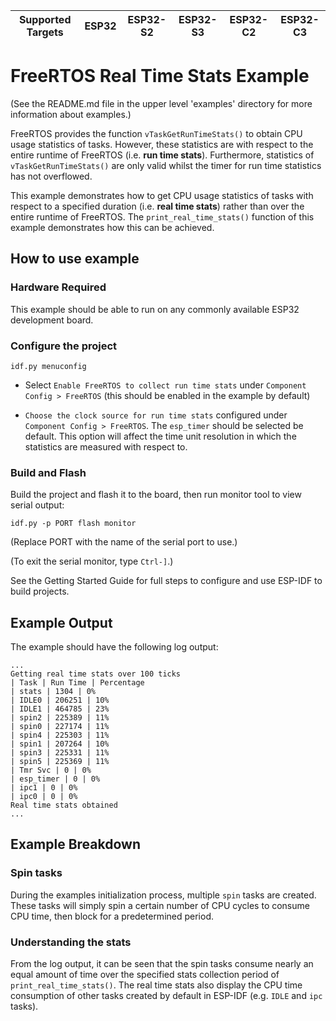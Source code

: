 | Supported Targets | ESP32 | ESP32-S2 | ESP32-S3 | ESP32-C2 | ESP32-C3 |
| ----------------- | ----- | -------- | -------- | -------- | -------- |

# FreeRTOS Real Time Stats Example

(See the README.md file in the upper level 'examples' directory for more information about examples.)

FreeRTOS provides the function `vTaskGetRunTimeStats()` to obtain CPU usage statistics of tasks. However, these statistics are with respect to the entire runtime of FreeRTOS (i.e. **run time stats**). Furthermore, statistics of `vTaskGetRunTimeStats()` are only valid whilst the timer for run time statistics has not overflowed.

This example demonstrates how to get CPU usage statistics of tasks with respect to a specified duration (i.e. **real time stats**) rather than over the entire runtime of FreeRTOS. The `print_real_time_stats()` function of this example demonstrates how this can be achieved.

## How to use example

### Hardware Required

This example should be able to run on any commonly available ESP32 development board.

### Configure the project

```
idf.py menuconfig
```

* Select `Enable FreeRTOS to collect run time stats` under `Component Config > FreeRTOS` (this should be enabled in the example by default)

* `Choose the clock source for run time stats` configured under `Component Config > FreeRTOS`. The `esp_timer` should be selected be default. This option will affect the time unit resolution in which the statistics are measured with respect to.

### Build and Flash

Build the project and flash it to the board, then run monitor tool to view serial output:

```
idf.py -p PORT flash monitor
```

(Replace PORT with the name of the serial port to use.)

(To exit the serial monitor, type ``Ctrl-]``.)

See the Getting Started Guide for full steps to configure and use ESP-IDF to build projects.

## Example Output

The example should have the following log output:

```
...
Getting real time stats over 100 ticks
| Task | Run Time | Percentage
| stats | 1304 | 0%
| IDLE0 | 206251 | 10%
| IDLE1 | 464785 | 23%
| spin2 | 225389 | 11%
| spin0 | 227174 | 11%
| spin4 | 225303 | 11%
| spin1 | 207264 | 10%
| spin3 | 225331 | 11%
| spin5 | 225369 | 11%
| Tmr Svc | 0 | 0%
| esp_timer | 0 | 0%
| ipc1 | 0 | 0%
| ipc0 | 0 | 0%
Real time stats obtained
...
```

## Example Breakdown

### Spin tasks

During the examples initialization process, multiple `spin` tasks are created. These tasks will simply spin a certain number of CPU cycles to consume CPU time, then block for a predetermined period.

### Understanding the stats

From the log output, it can be seen that the spin tasks consume nearly an equal amount of time over the specified stats collection period of `print_real_time_stats()`. The real time stats also display the CPU time consumption of other tasks created by default in ESP-IDF (e.g. `IDLE` and `ipc` tasks).